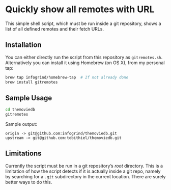 # Quickly show all remotes with URL

This simple shell script, which must be run inside a git repository, shows a
list of all defined remotes and their fetch URLs.

## Installation

You can either directly run the script from this repository as `gitremotes.sh`.
Alternatively you can install it using Homebrew (on OS X), from my personal tap:

```sh
brew tap infogrind/homebrew-tap  # If not already done
brew install gitremotes
```

## Sample Usage

```sh
cd themoviedb
gitremotes
```

Sample output:

```
origin -> git@github.com:infogrind/themoviedb.git
upstream -> git@github.com:tobithiel/themoviedb.git
```

## Limitations

Currently the script must be run in a git repository’s *root* directory. This is
a limitation of how the script detects if it is actually inside a git repo,
namely by searching for a `.git` subdirectory in the current location. There are
surely better ways to do this.
